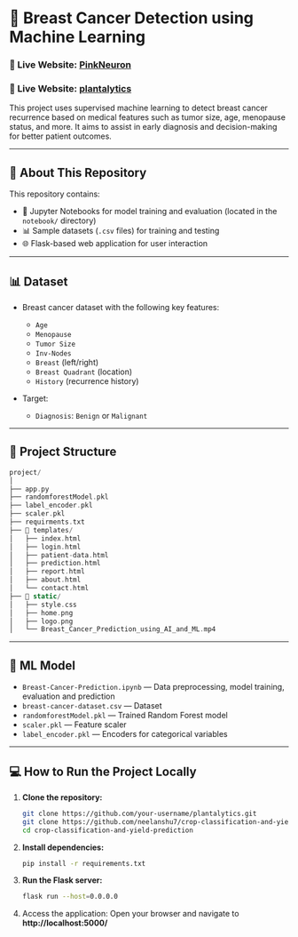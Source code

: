 # 🧠 Breast Cancer Detection using Machine Learning

### 🔗 Live Website: [PinkNeuron](https://breast-cancer-prediction-uskp.onrender.com)
### 🔗 Live Website: [plantalytics](https://plantalytics.onrender.com)

This project uses supervised machine learning to detect breast cancer recurrence based on medical features such as tumor size, age, menopause status, and more. It aims to assist in early diagnosis and decision-making for better patient outcomes.

---

## 📁 About This Repository

This repository contains:
- 📓 Jupyter Notebooks for model training and evaluation (located in the `notebook/` directory)
- 📊 Sample datasets (`.csv` files) for training and testing
- 🌐 Flask-based web application for user interaction

---

## 📊 Dataset

- Breast cancer dataset with the following key features:
  - `Age`
  - `Menopause`
  - `Tumor Size`
  - `Inv-Nodes`
  - `Breast` (left/right)
  - `Breast Quadrant` (location)
  - `History` (recurrence history)

- Target:
  - `Diagnosis`: `Benign` or `Malignant`

---
## 📌 Project Structure
```php
project/
│
├── app.py
├── randomforestModel.pkl
├── label_encoder.pkl
├── scaler.pkl
├── requirments.txt
├── 📂 templates/
│   ├── index.html
│   ├── login.html
│   ├── patient-data.html
│   ├── prediction.html
│   ├── report.html
│   ├── about.html
│   └── contact.html 
├── 📂 static/
│   ├── style.css
│   ├── home.png
│   ├── logo.png
│   └── Breast_Cancer_Prediction_using_AI_and_ML.mp4

```
---
## 📂 ML Model

- `Breast-Cancer-Prediction.ipynb` — Data preprocessing, model training, evaluation and prediction
- `breast-cancer-dataset.csv` — Dataset
- `randomforestModel.pkl` — Trained Random Forest model
- `scaler.pkl` — Feature scaler
- `label_encoder.pkl` — Encoders for categorical variables
---
## 💻 How to Run the Project Locally

1. **Clone the repository:**
   ```bash
   git clone https://github.com/your-username/plantalytics.git
   git clone https://github.com/neelanshu7/crop-classification-and-yield-prediction.git
   cd crop-classification-and-yield-prediction

2. **Install dependencies:**
   ```bash
   pip install -r requirements.txt

3. **Run the Flask server:**
   ```bash
   flask run --host=0.0.0.0

4. Access the application:
   Open your browser and navigate to **http://localhost:5000/**
